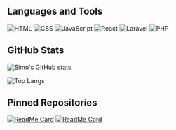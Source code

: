 ## Languages and Tools

![HTML](https://img.shields.io/badge/-HTML-orange)
![CSS](https://img.shields.io/badge/-CSS-blue)
![JavaScript](https://img.shields.io/badge/-JavaScript-yellow)
![React](https://img.shields.io/badge/-React-blue)
![Laravel](https://img.shields.io/badge/-Laravel-red)
![PHP](https://img.shields.io/badge/-PHP-purple)

## GitHub Stats

![Simo's GitHub stats](https://github-readme-stats.vercel.app/api?username=SimoAcharouaou777&show_icons=true&theme=radical)

![Top Langs](https://github-readme-stats.vercel.app/api/top-langs/?username=SimoAcharouaou777&layout=compact&theme=radical)

## Pinned Repositories

[![ReadMe Card](https://github-readme-stats.vercel.app/api/pin/?username=SimoAcharouaou777&repo=code-hive-backend&theme=radical)](https://github.com/SimoAcharouaou777/code-hive-backend)
[![ReadMe Card](https://github-readme-stats.vercel.app/api/pin/?username=SimoAcharouaou777&repo=code-hive-frontend&theme=radical)](https://github.com/SimoAcharouaou777/code-hive-frontend)

